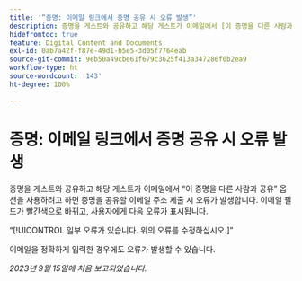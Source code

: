 ```yaml
---
title: '“증명: 이메일 링크에서 증명 공유 시 오류 발생”'
description: 증명을 게스트와 공유하고 해당 게스트가 이메일에서 [이 증명을 다른 사람과 공유] 옵션을 사용하려고 하면 증명을 공유할 이메일 주소 제출 시 오류가 발생합니다. 이메일 필드가 빨간색으로 바뀌고, 사용자에게 오류가 표시됩니다.
hidefromtoc: true
feature: Digital Content and Documents
exl-id: 0ab7a42f-f87e-49d1-b5e5-3d05f7764eab
source-git-commit: 9eb50a49cbe61f679c3625f413a347286f0b2ea9
workflow-type: ht
source-wordcount: '143'
ht-degree: 100%

---
```


# 증명: 이메일 링크에서 증명 공유 시 오류 발생

증명을 게스트와 공유하고 해당 게스트가 이메일에서 “이 증명을 다른 사람과 공유” 옵션을 사용하려고 하면 증명을 공유할 이메일 주소 제출 시 오류가 발생합니다. 이메일 필드가 빨간색으로 바뀌고, 사용자에게 다음 오류가 표시됩니다.

“[!UICONTROL 일부 오류가 있습니다. 위의 오류를 수정하십시오.]”

이메일을 정확하게 입력한 경우에도 오류가 발생할 수 있습니다.

_2023년 9월 15일에 처음 보고되었습니다._
